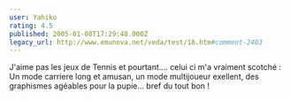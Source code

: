```yaml
---
user: Yahiko
rating: 4.5
published: 2005-01-08T17:29:48.000Z
legacy_url: http://www.emunova.net/veda/test/18.htm#comment-2403
---
```

J'aime pas les jeux de Tennis et pourtant.... celui ci m'a vraiment scotché : 
Un mode carriere long et amusan, un mode multijoueur exellent, des graphismes agéables pour la pupie... bref du tout bon !